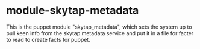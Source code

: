 module-skytap-metadata
======================

This is the puppet module "skytap_metadata", which sets the system up to pull
keen info from the skytap metadata service and put it in a file for facter
to read to create facts for puppet.
